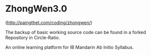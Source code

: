 # ZhongWen3.0
(http://paingthet.com/coding/zhongwen/)

The backup of basic working source code can be found in a forked Repository in Circle-Ratio.

An online learning platform for IB Mandarin Ab Initio Syllabus.
